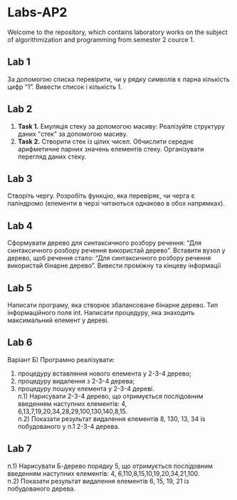 # Labs-AP2
Welcome to the repository, which contains laboratory works on the subject of algorithmization and programming from semester 2 cource 1.
## Lab 1
 За допомогою списка перевірити, чи у рядку символів є парна кількість цифр “1”. Вивести список і кількість 1.
## Lab 2
 1. **Task 1.** Емуляція стеку за допомогою масиву: Реалізуйте структуру даних "стек" за допомогою масиву.
 2. **Task 2.** Створити стек із цілих чисел. Обчислити середнє арифметичне парних значень елементів стеку. Організувати перегляд даних стеку.
## Lab 3
 Створіть чергу. Розробіть функцію, яка перевіряє, чи черга є паліндромо (елементи в черзі читаються однаково в обох напрямках).
## Lab 4
 Сформувати дерево для синтаксичного розбору речення: “Для синтаксичного розбору речення використай дерево”. Вставити вузол у дерево, щоб речення стало: “Для синтаксичного розбору речення використай бінарне дерево”. Вивести проміжну та кінцеву інформації
## Lab 5
 Написати програму, яка створює збалансоване бінарне дерево. Тип інформаційного поля int. Написати процедуру, яка знаходить максимальний елемент у дереві.
## Lab 6
 Варіант Б) Програмно реалiзувати:
 1) процедуру вставляння нового елемента у 2-3-4 дерево;
 2) процедуру видалення з 2-3-4 дерева;
 3) процедуру пошуку елемента у 2-3-4 деревi.<br>
 п.1) Нарисувати 2-3-4 дерево, що отримується послідовним введенням наступних елементів: 4, 6,13,7,19,20,34,28,29,100,130,140,8,15.<br>
 п.2) Показати результат видалення елементів 8, 130, 13, 34 із побудованого у п.1 2-3-4 дерева.
## Lab 7
 п.1) Нарисувати Б-дерево порядку 5, що отримується послідовним введенням наступних елементів: 4, 6,110,8,15,10,19,20,34,21,100.<br>
 п.2) Показати результат видалення елементів 6, 15, 19, 21 із побудованого дерева.
